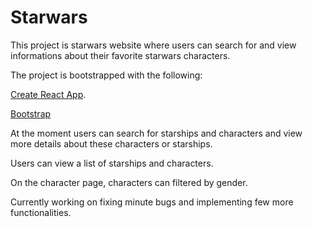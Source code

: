 
# Starwars 

This project is starwars website where users can search for and view informations about their favorite starwars characters.

The project is bootstrapped with the following:

 [Create React App](https://github.com/facebook/create-react-app).

[Bootstrap](https://getbootstrap.com/docs/4.0/getting-started/introduction/)

At the moment users can search for starships and characters and view more details about these characters or starships.

Users can view a list of starships and characters.

On the character page, characters can filtered by gender.

Currently working on fixing minute bugs and implementing few more functionalities.

